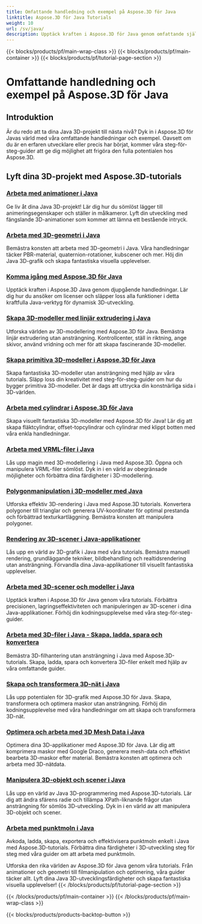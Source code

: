 ```yaml
---
title: Omfattande handledning och exempel på Aspose.3D för Java
linktitle: Aspose.3D för Java Tutorials
weight: 10
url: /sv/java/
description: Upptäck kraften i Aspose.3D för Java genom omfattande självstudier. Lyft dina Java 3D-projekt med handledningar om animationer, geometri, licensiering och mer!
---
```


{{< blocks/products/pf/main-wrap-class >}}
{{< blocks/products/pf/main-container >}}
{{< blocks/products/pf/tutorial-page-section >}}

# Omfattande handledning och exempel på Aspose.3D för Java

## Introduktion

Är du redo att ta dina Java 3D-projekt till nästa nivå? Dyk in i Aspose.3D för Javas värld med våra omfattande handledningar och exempel. Oavsett om du är en erfaren utvecklare eller precis har börjat, kommer våra steg-för-steg-guider att ge dig möjlighet att frigöra den fulla potentialen hos Aspose.3D.

## Lyft dina 3D-projekt med Aspose.3D-tutorials

### [Arbeta med animationer i Java](./animations/)

Ge liv åt dina Java 3D-projekt! Lär dig hur du sömlöst lägger till animeringsegenskaper och ställer in målkameror. Lyft din utveckling med fängslande 3D-animationer som kommer att lämna ett bestående intryck.

### [Arbeta med 3D-geometri i Java](./geometry/)

Bemästra konsten att arbeta med 3D-geometri i Java. Våra handledningar täcker PBR-material, quaternion-rotationer, kubscener och mer. Höj din Java 3D-grafik och skapa fantastiska visuella upplevelser.

### [Komma igång med Aspose.3D för Java](./licensing/)

Upptäck kraften i Aspose.3D Java genom djupgående handledningar. Lär dig hur du ansöker om licenser och släpper loss alla funktioner i detta kraftfulla Java-verktyg för dynamisk 3D-utveckling.

### [Skapa 3D-modeller med linjär extrudering i Java](./linear-extrusion/)

Utforska världen av 3D-modellering med Aspose.3D för Java. Bemästra linjär extrudering utan ansträngning. Kontrollcenter, ställ in riktning, ange skivor, använd vridning och mer för att skapa fascinerande 3D-modeller.

### [Skapa primitiva 3D-modeller i Aspose.3D för Java](./primitive-3d-models/)

Skapa fantastiska 3D-modeller utan ansträngning med hjälp av våra tutorials. Släpp loss din kreativitet med steg-för-steg-guider om hur du bygger primitiva 3D-modeller. Det är dags att uttrycka din konstnärliga sida i 3D-världen.

### [Arbeta med cylindrar i Aspose.3D för Java](./cylinders/)

Skapa visuellt fantastiska 3D-modeller med Aspose.3D för Java! Lär dig att skapa fläktcylindrar, offset-topcylindrar och cylindrar med klippt botten med våra enkla handledningar.

### [Arbeta med VRML-filer i Java](./vrml-files/)

Lås upp magin med 3D-modellering i Java med Aspose.3D. Öppna och manipulera VRML-filer sömlöst. Dyk in i en värld av obegränsade möjligheter och förbättra dina färdigheter i 3D-modellering.

### [Polygonmanipulation i 3D-modeller med Java](./polygon/)

Utforska effektiv 3D-rendering i Java med Aspose.3D tutorials. Konvertera polygoner till trianglar och generera UV-koordinater för optimal prestanda och förbättrad texturkartläggning. Bemästra konsten att manipulera polygoner.

### [Rendering av 3D-scener i Java-applikationer](./rendering-3d-scenes/)

Lås upp en värld av 3D-grafik i Java med våra tutorials. Bemästra manuell rendering, grundläggande tekniker, bildbehandling och realtidsrendering utan ansträngning. Förvandla dina Java-applikationer till visuellt fantastiska upplevelser.

### [Arbeta med 3D-scener och modeller i Java](./3d-scenes-and-models/)

Upptäck kraften i Aspose.3D för Java genom våra tutorials. Förbättra precisionen, lagringseffektiviteten och manipuleringen av 3D-scener i dina Java-applikationer. Förhöj din kodningsupplevelse med våra steg-för-steg-guider.

### [Arbeta med 3D-filer i Java - Skapa, ladda, spara och konvertera](./load-and-save/)

Bemästra 3D-filhantering utan ansträngning i Java med Aspose.3D-tutorials. Skapa, ladda, spara och konvertera 3D-filer enkelt med hjälp av våra omfattande guider.

### [Skapa och transformera 3D-nät i Java](./transforming-3d-meshes/)

Lås upp potentialen för 3D-grafik med Aspose.3D för Java. Skapa, transformera och optimera maskor utan ansträngning. Förhöj din kodningsupplevelse med våra handledningar om att skapa och transformera 3D-nät.

### [Optimera och arbeta med 3D Mesh Data i Java](./3d-mesh-data/)

Optimera dina 3D-applikationer med Aspose.3D för Java. Lär dig att komprimera maskor med Google Draco, generera mesh-data och effektivt bearbeta 3D-maskor efter material. Bemästra konsten att optimera och arbeta med 3D-nätdata.

### [Manipulera 3D-objekt och scener i Java](./3d-objects-and-scenes/)

Lås upp en värld av Java 3D-programmering med Aspose.3D-tutorials. Lär dig att ändra sfärens radie och tillämpa XPath-liknande frågor utan ansträngning för sömlös 3D-utveckling. Dyk in i en värld av att manipulera 3D-objekt och scener.

### [Arbeta med punktmoln i Java](./point-clouds/)

Avkoda, ladda, skapa, exportera och effektivisera punktmoln enkelt i Java med Aspose.3D-tutorials. Förbättra dina färdigheter i 3D-utveckling steg för steg med våra guider om att arbeta med punktmoln.

Utforska den rika världen av Aspose.3D för Java genom våra tutorials. Från animationer och geometri till filmanipulation och optimering, våra guider täcker allt. Lyft dina Java 3D-utvecklingsfärdigheter och skapa fantastiska visuella upplevelser!
{{< /blocks/products/pf/tutorial-page-section >}}

{{< /blocks/products/pf/main-container >}}
{{< /blocks/products/pf/main-wrap-class >}}

{{< blocks/products/products-backtop-button >}}
